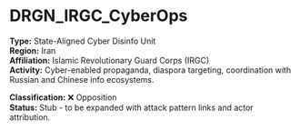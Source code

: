 # DRGN_IRGC_CyberOps

**Type:** State-Aligned Cyber Disinfo Unit  
**Region:** Iran  
**Affiliation:** Islamic Revolutionary Guard Corps (IRGC)  
**Activity:** Cyber-enabled propaganda, diaspora targeting, coordination with Russian and Chinese info ecosystems.

**Classification:** ❌ Opposition  
**Status:** Stub - to be expanded with attack pattern links and actor attribution.
